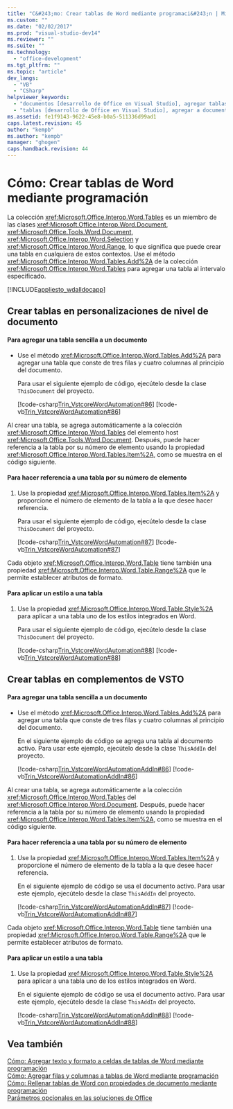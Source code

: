 ```yaml
---
title: "C&#243;mo: Crear tablas de Word mediante programaci&#243;n | Microsoft Docs"
ms.custom: ""
ms.date: "02/02/2017"
ms.prod: "visual-studio-dev14"
ms.reviewer: ""
ms.suite: ""
ms.technology: 
  - "office-development"
ms.tgt_pltfrm: ""
ms.topic: "article"
dev_langs: 
  - "VB"
  - "CSharp"
helpviewer_keywords: 
  - "documentos [desarrollo de Office en Visual Studio], agregar tablas"
  - "tablas [desarrollo de Office en Visual Studio], agregar a documentos"
ms.assetid: fe1f9143-9622-45e8-b0a5-511336d99ad1
caps.latest.revision: 45
author: "kempb"
ms.author: "kempb"
manager: "ghogen"
caps.handback.revision: 44
---
```

# C&#243;mo: Crear tablas de Word mediante programaci&#243;n
  La colección <xref:Microsoft.Office.Interop.Word.Tables> es un miembro de las clases <xref:Microsoft.Office.Interop.Word.Document>, <xref:Microsoft.Office.Tools.Word.Document>, <xref:Microsoft.Office.Interop.Word.Selection> y <xref:Microsoft.Office.Interop.Word.Range>, lo que significa que puede crear una tabla en cualquiera de estos contextos.  Use el método <xref:Microsoft.Office.Interop.Word.Tables.Add%2A> de la colección <xref:Microsoft.Office.Interop.Word.Tables> para agregar una tabla al intervalo especificado.  
  
 [!INCLUDE[appliesto_wdalldocapp](../vsto/includes/appliesto-wdalldocapp-md.md)]  
  
## Crear tablas en personalizaciones de nivel de documento  
  
#### Para agregar una tabla sencilla a un documento  
  
-   Use el método <xref:Microsoft.Office.Interop.Word.Tables.Add%2A> para agregar una tabla que conste de tres filas y cuatro columnas al principio del documento.  
  
     Para usar el siguiente ejemplo de código, ejecútelo desde la clase `ThisDocument` del proyecto.  
  
     [!code-csharp[Trin_VstcoreWordAutomation#86](../snippets/csharp/VS_Snippets_OfficeSP/Trin_VstcoreWordAutomation/CS/ThisDocument.cs#86)]
     [!code-vb[Trin_VstcoreWordAutomation#86](../snippets/visualbasic/VS_Snippets_OfficeSP/Trin_VstcoreWordAutomation/VB/ThisDocument.vb#86)]  
  
 Al crear una tabla, se agrega automáticamente a la colección <xref:Microsoft.Office.Interop.Word.Tables> del elemento host <xref:Microsoft.Office.Tools.Word.Document>.  Después, puede hacer referencia a la tabla por su número de elemento usando la propiedad <xref:Microsoft.Office.Interop.Word.Tables.Item%2A>, como se muestra en el código siguiente.  
  
#### Para hacer referencia a una tabla por su número de elemento  
  
1.  Use la propiedad <xref:Microsoft.Office.Interop.Word.Tables.Item%2A> y proporcione el número de elemento de la tabla a la que desee hacer referencia.  
  
     Para usar el siguiente ejemplo de código, ejecútelo desde la clase `ThisDocument` del proyecto.  
  
     [!code-csharp[Trin_VstcoreWordAutomation#87](../snippets/csharp/VS_Snippets_OfficeSP/Trin_VstcoreWordAutomation/CS/ThisDocument.cs#87)]
     [!code-vb[Trin_VstcoreWordAutomation#87](../snippets/visualbasic/VS_Snippets_OfficeSP/Trin_VstcoreWordAutomation/VB/ThisDocument.vb#87)]  
  
 Cada objeto <xref:Microsoft.Office.Interop.Word.Table> tiene también una propiedad <xref:Microsoft.Office.Interop.Word.Table.Range%2A> que le permite establecer atributos de formato.  
  
#### Para aplicar un estilo a una tabla  
  
1.  Use la propiedad <xref:Microsoft.Office.Interop.Word.Table.Style%2A> para aplicar a una tabla uno de los estilos integrados en Word.  
  
     Para usar el siguiente ejemplo de código, ejecútelo desde la clase `ThisDocument` del proyecto.  
  
     [!code-csharp[Trin_VstcoreWordAutomation#88](../snippets/csharp/VS_Snippets_OfficeSP/Trin_VstcoreWordAutomation/CS/ThisDocument.cs#88)]
     [!code-vb[Trin_VstcoreWordAutomation#88](../snippets/visualbasic/VS_Snippets_OfficeSP/Trin_VstcoreWordAutomation/VB/ThisDocument.vb#88)]  
  
## Crear tablas en complementos de VSTO  
  
#### Para agregar una tabla sencilla a un documento  
  
-   Use el método <xref:Microsoft.Office.Interop.Word.Tables.Add%2A> para agregar una tabla que conste de tres filas y cuatro columnas al principio del documento.  
  
     En el siguiente ejemplo de código se agrega una tabla al documento activo.  Para usar este ejemplo, ejecútelo desde la clase `ThisAddIn` del proyecto.  
  
     [!code-csharp[Trin_VstcoreWordAutomationAddIn#86](../snippets/csharp/VS_Snippets_OfficeSP/Trin_VstcoreWordAutomationAddIn/CS/ThisAddIn.cs#86)]
     [!code-vb[Trin_VstcoreWordAutomationAddIn#86](../snippets/visualbasic/VS_Snippets_OfficeSP/Trin_VstcoreWordAutomationAddIn/VB/ThisAddIn.vb#86)]  
  
 Al crear una tabla, se agrega automáticamente a la colección <xref:Microsoft.Office.Interop.Word.Tables> del <xref:Microsoft.Office.Interop.Word.Document>.  Después, puede hacer referencia a la tabla por su número de elemento usando la propiedad <xref:Microsoft.Office.Interop.Word.Tables.Item%2A>, como se muestra en el código siguiente.  
  
#### Para hacer referencia a una tabla por su número de elemento  
  
1.  Use la propiedad <xref:Microsoft.Office.Interop.Word.Tables.Item%2A> y proporcione el número de elemento de la tabla a la que desee hacer referencia.  
  
     En el siguiente ejemplo de código se usa el documento activo.  Para usar este ejemplo, ejecútelo desde la clase `ThisAddIn` del proyecto.  
  
     [!code-csharp[Trin_VstcoreWordAutomationAddIn#87](../snippets/csharp/VS_Snippets_OfficeSP/Trin_VstcoreWordAutomationAddIn/CS/ThisAddIn.cs#87)]
     [!code-vb[Trin_VstcoreWordAutomationAddIn#87](../snippets/visualbasic/VS_Snippets_OfficeSP/Trin_VstcoreWordAutomationAddIn/VB/ThisAddIn.vb#87)]  
  
 Cada objeto <xref:Microsoft.Office.Interop.Word.Table> tiene también una propiedad <xref:Microsoft.Office.Interop.Word.Table.Range%2A> que le permite establecer atributos de formato.  
  
#### Para aplicar un estilo a una tabla  
  
1.  Use la propiedad <xref:Microsoft.Office.Interop.Word.Table.Style%2A> para aplicar a una tabla uno de los estilos integrados en Word.  
  
     En el siguiente ejemplo de código se usa el documento activo.  Para usar este ejemplo, ejecútelo desde la clase `ThisAddIn` del proyecto.  
  
     [!code-csharp[Trin_VstcoreWordAutomationAddIn#88](../snippets/csharp/VS_Snippets_OfficeSP/Trin_VstcoreWordAutomationAddIn/CS/ThisAddIn.cs#88)]
     [!code-vb[Trin_VstcoreWordAutomationAddIn#88](../snippets/visualbasic/VS_Snippets_OfficeSP/Trin_VstcoreWordAutomationAddIn/VB/ThisAddIn.vb#88)]  
  
## Vea también  
 [Cómo: Agregar texto y formato a celdas de tablas de Word mediante programación](../vsto/how-to-programmatically-add-text-and-formatting-to-cells-in-word-tables.md)   
 [Cómo: Agregar filas y columnas a tablas de Word mediante programación](../vsto/how-to-programmatically-add-rows-and-columns-to-word-tables.md)   
 [Cómo: Rellenar tablas de Word con propiedades de documento mediante programación](../vsto/how-to-programmatically-populate-word-tables-with-document-properties.md)   
 [Parámetros opcionales en las soluciones de Office](../vsto/optional-parameters-in-office-solutions.md)  
  
  